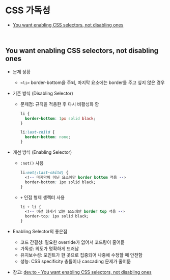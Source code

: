 # CSS 가독성 <!-- omit from toc -->

- [You want enabling CSS selectors, not disabling ones](#you-want-enabling-css-selectors-not-disabling-ones)

<br>

## You want enabling CSS selectors, not disabling ones

- 문제 상황
  - `<li>` border-bottom을 주되, 마지막 요소에는 border를 주고 싶지 않은 경우
- 기존 방식 (Disabling Selector)

  - 문제점: 규칙을 적용한 후 다시 비활성화 함

    ```css
    li {
      border-bottom: 1px solid black;
    }

    li:last-child {
      border-bottom: none;
    }
    ```

- 개선 방식 (Enabling Selector)
  - `:not()` 사용
    ```css
    li:not(:last-child) {
      <!-- 마지막이 아닌 요소에만 border bottom 적용 -->
      border-bottom: 1px solid black;
    }
    ```
  - `+` 인접 형제 셀렉터 사용
    ```css
    li + li {
      <!-- 이전 형제가 있는 요소에만 border top 적용 -->
      border-top: 1px solid black;
    }
    ```
- Enabling Selector의 좋은점
  - 코드 간결성: 필요한 override가 없어서 코드량이 줄어듦
  - 가독성: 의도가 명확하게 드러남
  - 유지보수성: 포인트가 한 곳으로 집중되어 나중에 수정할 때 안전함
  - 성능: CSS specificity 충돌이나 cascading 문제가 줄어듦
- 참고: [dev.to - You want enabling CSS selectors, not disabling ones](https://dev.to/starbist/you-want-enabling-css-selectors-not-disabling-ones-4l63)
